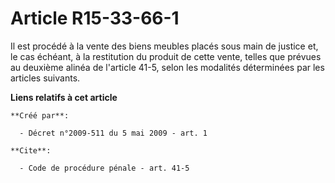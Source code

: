 # Article R15-33-66-1

Il est procédé à la vente des biens meubles placés sous main de justice et, le cas échéant, à la restitution du produit de
cette vente, telles que prévues au deuxième alinéa de l'article 41-5, selon les modalités déterminées par les articles
suivants.

**Liens relatifs à cet article**

	**Créé par**:

	  - Décret n°2009-511 du 5 mai 2009 - art. 1

	**Cite**:

	  - Code de procédure pénale - art. 41-5
